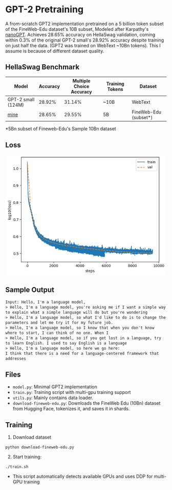 # GPT-2 Pretraining

A from-scratch GPT2 implementation pretrained on a 5 billion token subset of the FineWeb-Edu dataset's 10B subset, Modeled after Karpathy's [nanoGPT](https://github.com/karpathy/nanoGPT). Achieves 28.65% accuracy on HellaSwag validation, coming within 0.3% of the original GPT-2 small's 28.92% accuracy despite training on just half the data. (GPT2 was trained on WebText ~10Bn tokens). This I assume is because of different dataset quality.

## HellaSwag Benchmark

| Model               | Accuracy | Multiple Choice Accuracy | Training Tokens | Dataset          |
|---------------------|----------|---------------------|-----------------|------------------|
| GPT-2 small (124M)  | 28.92%   | 31.14%              | ~10B           | WebText          |
| [mine](https://drive.google.com/file/d/1FT_xcA26tvcNaEiQfjIsifknF2wR9SqB/view?usp=sharing)                | 28.65%   | 29.55%              | 5B              | FineWeb-Edu (subset\*) |

\*5Bn subset of Fineweb-Edu's Sample 10Bn dataset

## Loss

![Loss](./misc/loss.png)


## Sample Output

```
Input: Hello, I'm a language model,
> Hello, I'm a language model, you're asking me if I want a simple way to explain what a simple language will do but you're wondering
> Hello, I'm a language model, so what I'd like to do is to change the parameters and let me try it for my future job.
> Hello, I'm a language model, so I know that when you don't know where to start, I can think of no one. When I
> Hello, I'm a language model, so if you get lost in a language, try to learn English. I used to say English is a language
> Hello, I'm a language model, so here we go here:
I think that there is a need for a language-centered framework that addresses
```

## Files
- `model.py`: Minimal GPT2 implementation
- `train.py`: Training script with multi-gpu training support
- `utils.py`: Mainly contains data loader.
- `download-fineweb-edu.py`: Downloads the FineWeb Edu (10Bn) dataset from Hugging Face, tokenizes it, and saves it in shards.

## Training

1. Download dataset
```
python download-fineweb-edu.py
```

2. Start training:

```
./train.sh
```

- This script automatically detects available GPUs and uses DDP for multi-GPU training
